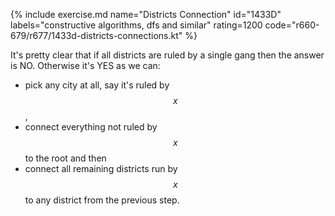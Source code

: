 {% include exercise.md name="Districts Connection" id="1433D" labels="constructive algorithms, dfs and similar" rating=1200 code="r660-679/r677/1433d-districts-connections.kt" %}

It's pretty clear that if all districts are ruled by a single gang then the answer is NO.  Otherwise it's YES as we can:

* pick any city at all, say it's ruled by $$x$$,
* connect everything not ruled by $$x$$ to the root and then
* connect all remaining districts run by $$x$$ to any district from the previous step.
